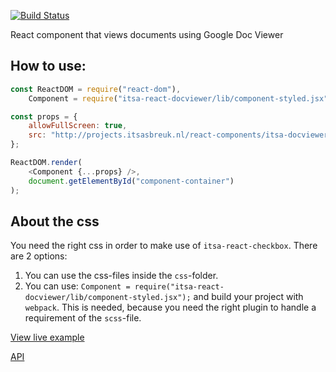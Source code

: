 [![Build Status](https://travis-ci.org/ItsAsbreuk/itsa-react-docviewer.svg?branch=master)](https://travis-ci.org/ItsAsbreuk/itsa-react-docviewer)

React component that views documents using Google Doc Viewer

## How to use:

```js
const ReactDOM = require("react-dom"),
    Component = require("itsa-react-docviewer/lib/component-styled.jsx");

const props = {
    allowFullScreen: true,
    src: "http://projects.itsasbreuk.nl/react-components/itsa-docviewer/example.pdf"
};

ReactDOM.render(
    <Component {...props} />,
    document.getElementById("component-container")
);
```

## About the css

You need the right css in order to make use of `itsa-react-checkbox`. There are 2 options:

1. You can use the css-files inside the `css`-folder.
2. You can use: `Component = require("itsa-react-docviewer/lib/component-styled.jsx");` and build your project with `webpack`. This is needed, because you need the right plugin to handle a requirement of the `scss`-file.


[View live example](http://projects.itsasbreuk.nl/react-components/itsa-docviewer/component.html)

[API](http://projects.itsasbreuk.nl/react-components/itsa-docviewer/api/)